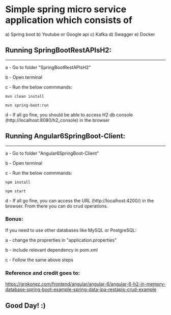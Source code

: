 # Simple spring micro service application which consists of 
a) Spring boot
b) Youtube or Google api
c) Kafka
d) Swagger
e) Docker


## Running SpringBootRestAPIsH2:
---------------------------------
a - Go to folder "SpringBootRestAPIsH2"

b - Open terminal

c - Run the below commmands:

    mvn clean install
    
    mvn spring-boot:run
    
d - If all go fine, you should be able to access H2 db console (http://localhost:8080/h2_console) in the browser


## Running Angular6SpringBoot-Client:
---------------------------------
a - Go to folder "Angular6SpringBoot-Client"

b - Open terminal

c - Run the below commmands:

    npm install
    
    npm start
    
d - If all go fine, you can access the URL (http://localhost:4200/) in the browser. From there you can do crud operations.


### Bonus:
If you need to use other databases like MySQL or PostgreSQL: 

a - change the proprerties in "application.properties"

b - include relevant dependency in pom.xml

c - Follow the same above steps


### Reference and credit goes to:
https://grokonez.com/frontend/angular/angular-6/angular-6-h2-in-memory-database-spring-boot-example-spring-data-jpa-restapis-crud-example


## Good Day!  :)

